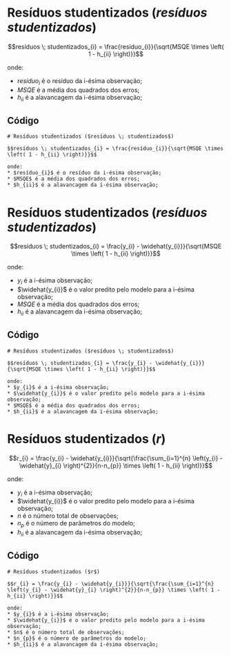 # Resíduos studentizados ($resíduos \; studentizados$)

$$resíduos \; studentizados_{i} = \frac{resíduo_{i}}{\sqrt{MSQE \times \left( 1 - h_{ii} \right)}}$$

onde:
* $resíduo_{i}$ é o resíduo da i-ésima observação;
* $MSQE$ é a média dos quadrados dos erros;
* $h_{ii}$ é a alavancagem da i-ésima observação;

## Código

```
# Resíduos studentizados ($resíduos \; studentizados$)

$$resíduos \; studentizados_{i} = \frac{resíduo_{i}}{\sqrt{MSQE \times \left( 1 - h_{ii} \right)}}$$

onde:
* $resíduo_{i}$ é o resíduo da i-ésima observação;
* $MSQE$ é a média dos quadrados dos erros;
* $h_{ii}$ é a alavancagem da i-ésima observação;
```

# Resíduos studentizados ($resíduos \; studentizados$)

$$resíduos \; studentizados_{i} = \frac{y_{i} - \widehat{y_{i}}}{\sqrt{MSQE \times \left( 1 - h_{ii} \right)}}$$

onde:
* $y_{i}$ é a i-ésima observação;
* $\widehat{y_{i}}$ é o valor predito pelo modelo para a i-ésima observação;
* $MSQE$ é a média dos quadrados dos erros;
* $h_{ii}$ é a alavancagem da i-ésima observação;

## Código

```
# Resíduos studentizados ($resíduos \; studentizados$)

$$resíduos \; studentizados_{i} = \frac{y_{i} - \widehat{y_{i}}}{\sqrt{MSQE \times \left( 1 - h_{ii} \right)}}$$

onde:
* $y_{i}$ é a i-ésima observação;
* $\widehat{y_{i}}$ é o valor predito pelo modelo para a i-ésima observação;
* $MSQE$ é a média dos quadrados dos erros;
* $h_{ii}$ é a alavancagem da i-ésima observação;
```

# Resíduos studentizados ($r$)

$$r_{i} = \frac{y_{i} - \widehat{y_{i}}}{\sqrt{\frac{\sum_{i=1}^{n} \left(y_{i} - \widehat{y}_{i} \right)^{2}}{n-n_{p}} \times \left( 1 - h_{ii} \right)}}$$

onde:
* $y_{i}$ é a i-ésima observação;
* $\widehat{y_{i}}$ é o valor predito pelo modelo para a i-ésima observação;
* $n$ é o número total de observações;
* $n_{p}$ é o número de parâmetros do modelo;
* $h_{ii}$ é a alavancagem da i-ésima observação;

## Código

```
# Resíduos studentizados ($r$)

$$r_{i} = \frac{y_{i} - \widehat{y_{i}}}{\sqrt{\frac{\sum_{i=1}^{n} \left(y_{i} - \widehat{y}_{i} \right)^{2}}{n-n_{p}} \times \left( 1 - h_{ii} \right)}}$$

onde:
* $y_{i}$ é a i-ésima observação;
* $\widehat{y_{i}}$ é o valor predito pelo modelo para a i-ésima observação;
* $n$ é o número total de observações;
* $n_{p}$ é o número de parâmetros do modelo;
* $h_{ii}$ é a alavancagem da i-ésima observação;
```